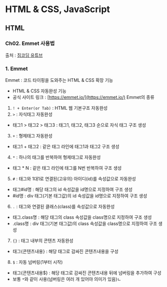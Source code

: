 # HTML & CSS, JavaScript

## HTML

### Ch02. Emmet 사용법

출처 : [짐코딩 유튜브](https://www.youtube.com/playlist?list=PLlaP-jSd-nK-ponbKDjrSn3BQG9MgHSKv)

### 1. Emmet

Emmet : 코드 타이핑을 도와주는 HTML & CSS 확장 기능

- HTML & CSS 자동완성 기능
- 공식 사이트 링크 : [https://emmet.io/](https://emmet.io/)
  Emmet의 종류

1. `! + Enter(or Tab)` : HTML 웹 기본구조 자동완성
2. `>` : 자식태그 자동완성

- 태그1 > 태그2 > 태그3 : 태그1, 태그2, 태그3 순으로 자식 태그 구조 생성

3. `+` : 형제태그 자동완성

- 태그1 + 태그2 : 같은 태그 라인에 태그1과 태그2 구조 생성

4. `*` : 하나의 태그를 반복하여 형제태그로 자동완성

- 태그 \* N : 같은 태그 라인에 태그를 N번 반복하여 구조 생성

5. `#` : 태그와 1대1로 연결된(고유의) 아이디(id)를 속성값으로 자동완성

- 태그#id명 : 해당 태그의 id 속성값을 id명으로 지정하여 구조 생성
- #id명 : div 태그(기본 태그값)의 id 속성값을 id명으로 지정하여 구조 생성

6. `.` : 태그와 연결된 클래스(class)를 속성값으로 자동완성

- 태그.class명 : 해당 태그의 class 속성값을 class명으로 지정하여 구조 생성
- .class명 : div 태그(기본 태그값)의 class 속성값을 class명으로 지정하여 구조 생성

7. `{}` : 태그 내부의 콘텐츠 자동완성

- 태그{콘텐츠내용} : 해당 태그로 감싸진 콘텐츠내용을 구성

8. `$` : 자동 넘버링(1부터 시작)

- 태그{콘텐츠내용$} : 해당 태그로 감싸진 콘텐츠내용 뒤에 넘버링을 추가하여 구성
- 보통 `*`와 같이 사용(넘버링은 여러 개 있어야 의미가 있음)ㄴ
